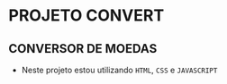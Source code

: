 # PROJETO CONVERT

## CONVERSOR DE MOEDAS

 - Neste projeto estou utilizando `HTML`, `CSS` e `JAVASCRIPT`